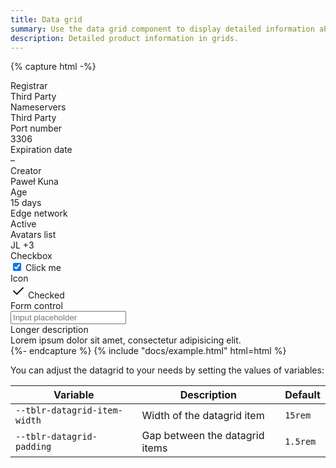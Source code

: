 ```yaml
---
title: Data grid
summary: Use the data grid component to display detailed information about your product. The data is displayed as a column of items consisting of a title and content.
description: Detailed product information in grids.
---
```


{% capture html -%}
<div class="datagrid">
  <div class="datagrid-item">
    <div class="datagrid-title">Registrar</div>
    <div class="datagrid-content">Third Party</div>
  </div>
  <div class="datagrid-item">
    <div class="datagrid-title">Nameservers</div>
    <div class="datagrid-content">Third Party</div>
  </div>
  <div class="datagrid-item">
    <div class="datagrid-title">Port number</div>
    <div class="datagrid-content">3306</div>
  </div>
  <div class="datagrid-item">
    <div class="datagrid-title">Expiration date</div>
    <div class="datagrid-content">–</div>
  </div>
  <div class="datagrid-item">
    <div class="datagrid-title">Creator</div>
    <div class="datagrid-content">
      <div class="d-flex align-items-center">
        <span
          class="avatar avatar-xs me-2 rounded"
          style="background-image: url(/samples/avatars/027m.jpg)"
        ></span>
        Paweł Kuna
      </div>
    </div>
  </div>
  <div class="datagrid-item">
    <div class="datagrid-title">Age</div>
    <div class="datagrid-content">15 days</div>
  </div>
  <div class="datagrid-item">
    <div class="datagrid-title">Edge network</div>
    <div class="datagrid-content">
      <span class="status status-green"> Active </span>
    </div>
  </div>
  <div class="datagrid-item">
    <div class="datagrid-title">Avatars list</div>
    <div class="datagrid-content">
      <div class="avatar-list avatar-list-stacked">
        <span
          class="avatar avatar-xs rounded"
          style="background-image: url(/samples/avatars/029f.jpg)"
        ></span>
        <span class="avatar avatar-xs rounded">JL</span>
        <span
          class="avatar avatar-xs rounded"
          style="background-image: url(/samples/avatars/015f.jpg)"
        ></span>
        <span
          class="avatar avatar-xs rounded"
          style="background-image: url(/samples/avatars/004m.jpg)"
        ></span>
        <span
          class="avatar avatar-xs rounded"
          style="background-image: url(/samples/avatars/037m.jpg)"
        ></span>
        <span class="avatar avatar-xs rounded">+3</span>
      </div>
    </div>
  </div>
  <div class="datagrid-item">
    <div class="datagrid-title">Checkbox</div>
    <div class="datagrid-content">
      <label class="form-check">
        <input class="form-check-input" type="checkbox" checked />
        <span class="form-check-label">Click me</span>
      </label>
    </div>
  </div>
  <div class="datagrid-item">
    <div class="datagrid-title">Icon</div>
    <div class="datagrid-content">
      <svg
        xmlns="http://www.w3.org/2000/svg"
        class="icon text-green"
        width="24"
        height="24"
        viewBox="0 0 24 24"
        stroke-width="2"
        stroke="currentColor"
        fill="none"
        stroke-linecap="round"
        stroke-linejoin="round"
      >
        <path stroke="none" d="M0 0h24v24H0z" fill="none" />
        <path d="M5 12l5 5l10 -10" />
      </svg>
      Checked
    </div>
  </div>
  <div class="datagrid-item">
    <div class="datagrid-title">Form control</div>
    <div class="datagrid-content">
      <input type="text" class="form-control form-control-flush" placeholder="Input placeholder" />
    </div>
  </div>
  <div class="datagrid-item">
    <div class="datagrid-title">Longer description</div>
    <div class="datagrid-content">Lorem ipsum dolor sit amet, consectetur adipisicing elit.</div>
  </div>
</div>
{%- endcapture %}
{% include "docs/example.html" html=html %}

You can adjust the datagrid to your needs by setting the values of variables:

| Variable | Description | Default |
|----------|-------------|---------|
| `--tblr-datagrid-item-width` | Width of the datagrid item | `15rem` |
| `--tblr-datagrid-padding` | Gap between the datagrid items | `1.5rem` |
